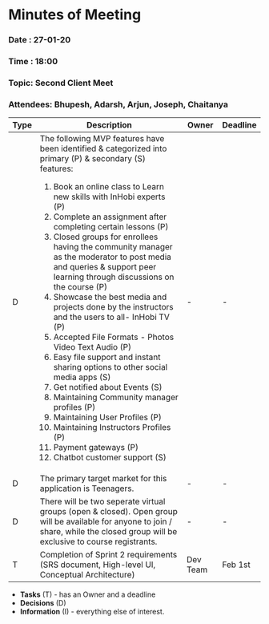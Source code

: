 # Minutes of Meeting
 
### Date : 27-01-20
### Time : 18:00
### Topic: Second Client Meet
### Attendees: Bhupesh, Adarsh, Arjun, Joseph, Chaitanya

Type | Description | Owner | Deadline
---- | ---- | ---- | ----
D | The following MVP features have been identified & categorized into primary (P) & secondary (S) features: <ol><li>Book an online class to Learn new skills with InHobi experts (P)</li><li>Complete an assignment after completing certain lessons (P)</li><li> Closed groups for enrollees having the community manager as the moderator to post media and queries & support peer learning through discussions on the course (P)</li><li>Showcase the best media and projects done by the instructors and the users to all- InHobi TV (P)<li>Accepted File Formats - Photos Video Text Audio (P)</li><li>Easy file support and instant sharing options to other social media apps (S)</li><li>Get notified about Events (S)</li><li>Maintaining Community manager profiles (P)</li><li>Maintaining User Profiles (P)</li><li>Maintaining Instructors Profiles (P)</li><li>Payment gateways (P)</li><li>Chatbot customer support (S)</li></ol>| - | -
D | The primary target market for this application is Teenagers. | - | -
D | There will be two seperate virtual groups (open & closed). Open group will be available for anyone to join / share, while the closed group will be exclusive to course registrants. | - | -
T | Completion of Sprint 2 requirements (SRS document, High-level UI, Conceptual Architecture) | Dev Team | Feb 1st

* **Tasks** (T) - has an Owner and a deadline
* **Decisions** (D)
* **Information** (I) - everything else of interest.
